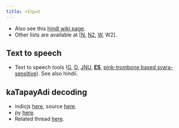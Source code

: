 ```yaml
---
title: +Input
---
```


- Also see this [hindI wiki page](http://hi.wikipedia.org/wiki/%E0%A4%B5%E0%A4%BF%E0%A4%95%E0%A4%BF%E0%A4%AA%E0%A5%80%E0%A4%A1%E0%A4%BF%E0%A4%AF%E0%A4%BE:%E0%A4%87%E0%A4%A3%E0%A5%8D%E0%A4%9F%E0%A4%B0%E0%A4%A8%E0%A5%87%E0%A4%9F_%E0%A4%AA%E0%A4%B0_%E0%A4%B9%E0%A4%BF%E0%A4%A8%E0%A5%8D%E0%A4%A6%E0%A5%80_%E0%A4%95%E0%A5%87_%E0%A4%B8%E0%A4%BE%E0%A4%A7%E0%A4%A8#Hindi_Text_to_Speech_.28_TTS_.29_and_Speech_to_Text_Tools).
- Other lists are available at \[[N](http://sanskritdocuments.org/processing_tools/), [N2](http://sanskritlinks.blogspot.com/2010_03_01_archive.html), [W](http://hi.wikipedia.org/wiki/Hindi_Computing_Resources_on_the_Internet#Hindi_Text_Analysis.2C_Text_Processing_and_Concordance), W2\].


## Text to speech
- Text to speech tools ([G](http://translate.google.com/#hi/en/%E0%A4%A4%E0%A4%A4%E0%A5%8B%20%E0%A4%B0%E0%A4%BE%E0%A4%B5%E0%A4%A3%E0%A4%A8%E0%A5%80%E0%A4%A4%E0%A4%BE%E0%A4%AF%E0%A4%BE%E0%A4%83%20%E0%A4%B8%E0%A5%80%E0%A4%A4%E0%A4%BE%E0%A4%AF%E0%A4%BE%E0%A4%83%20%E0%A4%B6%E0%A4%A4%E0%A5%8D%E0%A4%B0%E0%A5%81%E0%A4%95%E0%A4%B0%E0%A5%8D%E0%A4%B6%E0%A4%A8%E0%A4%83%20%E0%A5%A4%0A%E0%A4%87%E0%A4%AF%E0%A5%87%E0%A4%B7%20%E0%A4%AA%E0%A4%A6%E0%A4%AE%E0%A4%A8%E0%A5%8D%E0%A4%B5%E0%A5%87%E0%A4%B7%E0%A5%8D%E0%A4%9F%E0%A5%81%E0%A4%82%20%E0%A4%9A%E0%A4%BE%E0%A4%B0%E0%A4%A3%E0%A4%BE%E0%A4%9A%E0%A4%B0%E0%A4%BF%E0%A4%A4%E0%A5%87%20%E0%A4%AA%E0%A4%A5%E0%A4%BF%20%E0%A5%A4%E0%A5%A4), [D](http://dhvani.sourceforge.net/), [JNU](https://groups.google.com/forum/#!topic/sanskrit-programmers/q88i732oruU), [**ES**](http://sourceforge.net/projects/espeak/?source=typ_redirect), [pink-trombone based svara-sensitive](
https://github.com/031323/vackm)). See also hindii.


## kaTapayAdi decoding
- indicjs [here](http://indicjs.github.io/katapayadi/), source [here](https://github.com/indicjs/katapayadi).
- py [here](https://github.com/diadara/silpa-katapayadi-numbers).
- Related thread [here](https://groups.google.com/forum/#!searchin/sanskrit-programmers/katapayadi|sort:date/sanskrit-programmers/N7B_mbhe68M/up8kBxQpAAAJ).
